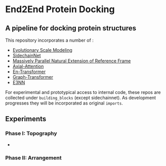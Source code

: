 
# End2End Protein Docking

## A pipeline for docking protein structures

This repository incorporates a number of :

- [Evolutionary Scale Modeling](https://github.com/facebookresearch/esm)
- [SidechainNet](https://github.com/jonathanking/sidechainnet)
- [Massively Parallel Natural Extension of Reference Frame](https://github.com/EleutherAI/mp_nerf)
- [Axial-Attention](https://github.com/lucidrains/En-transformer/)
- [En-Transformer](https://github.com/lucidrains/En-transformer/)
- [Graph-Transformer](https://github.com/lucidrains/graph-transformer-pytorch)
- [E3NN](https://github.com/e3nn/e3nn)

For experimental and prototypical access to internal code, these repos are collected under `building_blocks` (except sidechainnet). As development progresses they will be incorporated as original `imports`.


## Experiments

### Phase I: Topography

- 

### Phase II: Arrangement
